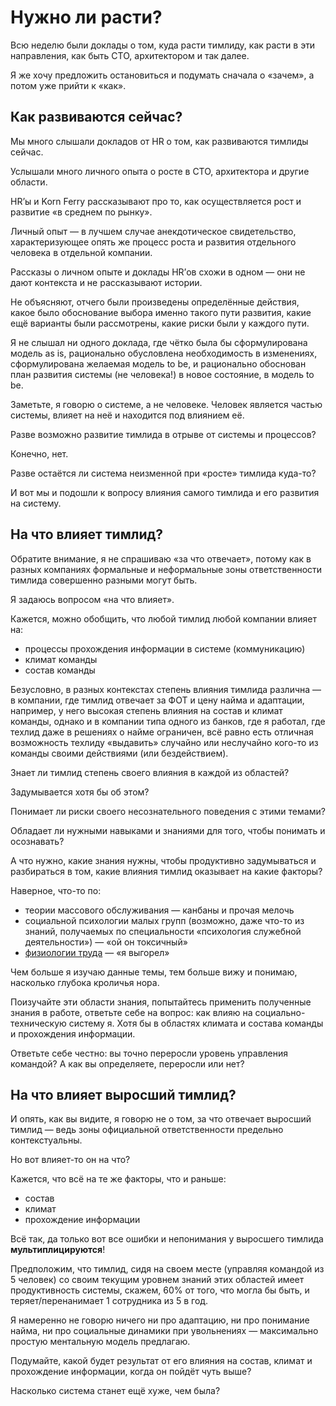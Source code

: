 # Нужно ли расти?

Всю неделю были доклады о том, куда расти тимлиду, как расти в эти направления, как быть СТО, архитектором и так далее.

Я же хочу предложить остановиться и подумать сначала о «зачем», а потом уже прийти к «как».

## Как развиваются сейчас?

Мы много слышали докладов от HR о том, как развиваются тимлиды сейчас.

Услышали много личного опыта о росте в СТО, архитектора и другие области.

HR’ы и Korn Ferry рассказывают про то, как осуществляется рост и развитие «в среднем по рынку».

Личный опыт — в лучшем случае анекдотическое свидетельство, характеризующее опять же процесс роста и развития отдельного человека в отдельной компании.

Рассказы о личном опыте и доклады HR’ов схожи в одном — они не дают контекста и не рассказывают истории.

Не объясняют, отчего были произведены определённые действия, какое было обоснование выбора именно такого пути развития, какие ещё варианты были рассмотрены, какие риски были у каждого пути.

Я не слышал ни одного доклада, где чётко была бы сформулирована модель as is, рационально обусловлена необходимость в изменениях, сформулирована желаемая модель to be, и рационально обоснован план развития системы (не человека!) в новое состояние, в модель to be.

Заметьте, я говорю о системе, а не человеке. Человек является частью системы, влияет на неё и находится под влиянием её.

Разве возможно развитие тимлида в отрыве от системы и процессов?

Конечно, нет.

Разве остаётся ли система неизменной при «росте» тимлида куда-то?

И вот мы и подошли к вопросу влияния самого тимлида и его развития на систему.

## На что влияет тимлид?

Обратите внимание, я не спрашиваю «за что отвечает», потому как в разных компаниях формальные и неформальные зоны ответственности тимлида совершенно разными могут быть.

Я задаюсь вопросом «на что влияет».

Кажется, можно обобщить, что любой тимлид любой компании влияет на:
- процессы прохождения информации в системе (коммуникацию)
- климат команды
- состав команды

Безусловно, в разных контекстах степень влияния тимлида различна — в компании, где тимлид отвечает за ФОТ и цену найма и адаптации, например, у него высокая степень влияния на состав и климат команды, однако и в компании типа одного из банков, где я работал, где техлид даже в решениях о найме ограничен, всё равно есть отличная возможность техлиду «выдавить» случайно или неслучайно кого-то из команды своими действиями (или бездействием).

Знает ли тимлид степень своего влияния в каждой из областей?

Задумывается хотя бы об этом?

Понимает ли риски своего несознательного поведения с этими темами?

Обладает ли нужными навыками и знаниями для того, чтобы понимать и осознавать?

А что нужно, какие знания нужны, чтобы продуктивно задумываться и разбираться в том, какие влияния тимлид оказывает на какие факторы?

Наверное, что-то по:
- теории массового обслуживания — канбаны и прочая мелочь
- социальной психологии малых групп (возможно, даже что-то из знаний, получаемых по специальности «психология служебной деятельности») — «ой он токсичный»
- [физиологии труда](https://ru.wikipedia.org/wiki/Физиология_труда) — «я выгорел»

Чем больше я изучаю данные темы, тем больше вижу и понимаю, насколько глубока кроличья нора.

Поизучайте эти области знания, попытайтесь применить полученные знания в работе, ответьте себе на вопрос: как влияю на социально-техническую систему я. Хотя бы в областях климата и состава команды и прохождения информации.

Ответьте себе честно: вы точно переросли уровень управления командой? А как вы определяете, переросли или нет?

## На что влияет выросший тимлид?

И опять, как вы видите, я говорю не о том, за что отвечает выросший тимлид — ведь зоны официальной ответственности предельно контекстуальны.

Но вот влияет-то он на что?

Кажется, что всё на те же факторы, что и раньше:
- состав
- климат
- прохождение информации

Всё так, да только вот все ошибки и непонимания у выросшего тимлида **мультиплицируются**!

Предположим, что тимлид, сидя на своем месте (управляя командой из 5 человек) со своим текущим уровнем знаний этих областей имеет продуктивность системы, скажем, 60% от того, что могла бы быть, и теряет/перенанимает 1 сотрудника из 5 в год.

Я намеренно не говорю ничего ни про адаптацию, ни про понимание найма, ни про социальные динамики при увольнениях — максимально простую ментальную модель предлагаю.

Подумайте, какой будет результат от его влияния на состав, климат и прохождение информации, когда он пойдёт чуть выше?

Насколько система станет ещё хуже, чем была?



